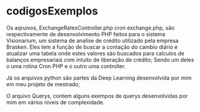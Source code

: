 # codigosExemplos



Os aqruivos, ExchangeRatesController.php cron exchange.php, são respectivamente de desenvolvimento PHP feitos para o sistema Visionarium, um sistema de analise de crédito utilizado pela empresa Brasken. Eles tem a função de buscar a contação do cambio diário e atualizar uma tabela onde estes valores são buscados para calculos de balanços empresariais com intuito de liberação de crédito; Sendo um deles o uma rotina Cron PHP e o outro uma controller.

Já os arquivos python são partes da Deep Learning desenvolvida por mim em meu projeto de mestrado;

O arquivo Querys, contem alguns exempos de querys desenvolvidas por mim em vários niveis de complexidade.


